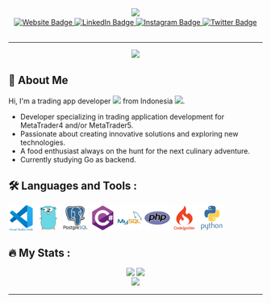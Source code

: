 <div id="header" align="center">
  <img src="https://media.giphy.com/media/2IudUHdI075HL02Pkk/giphy.gif" width="250"/>
</div>
<div id="badges" align="center">
  <a href="https://rumahrobotforex.com">
  <img src="https://img.shields.io/badge/rumahrobotforex.com-000000?style=for-the-badge&logo=about.me&logoColor=white" alt="Website Badge"/>
  </a>
  <a href="https://www.linkedin.com/in/pradananovanrianto/">
  <img src="https://img.shields.io/badge/LinkedIn-0077B5?style=for-the-badge&logo=linkedin&logoColor=white" alt="LinkedIn Badge"/>
  </a>
  <a href="https://instagram.com/prdn.nvn.rnt">
  <img src="https://img.shields.io/badge/Instagram-E4405F?style=for-the-badge&logo=instagram&logoColor=white" alt="Instagram Badge"/>
  </a>
  <a href="https://twitter.com/prdnnvnrnt">
  <img src="https://img.shields.io/badge/Twitter-1DA1F2?style=for-the-badge&logo=twitter&logoColor=white" alt="Twitter Badge"/>
  </a>
</div>
<div id="counts" align="center">
<a href="https://github.com/pradananovanr">
<img src="https://komarev.com/ghpvc/?username=pradananovanr&style=for-the-badge&color=ff69b4" alt=""/>
</a>
</div>

---


<div id"content" align="center">
<img src="https://media.giphy.com/media/v1.Y2lkPTc5MGI3NjExOTY1ZGRiYWEzZjcwOGYxYWU4N2Q1ZjgzMjc1ZmNkZTk3N2FlYjcwMiZlcD12MV9pbnRlcm5hbF9naWZzX2dpZklkJmN0PWc/qgQUggAC3Pfv687qPC/giphy.gif"/>
</div>


## 🚀 About Me
Hi, I'm a trading app developer <img src="https://media.giphy.com/media/WUlplcMpOCEmTGBtBW/giphy.gif" width="30"> from Indonesia <img src="https://github.com/csmoore/country-flag-icons/blob/master/country-flags-4x3-svg/id.svg" width="15">.
* Developer specializing in trading application development for MetaTrader4 and/or MetaTrader5. 
* Passionate about creating innovative solutions and exploring new technologies. 
* A food enthusiast always on the hunt for the next culinary adventure.
* Currently studying Go as backend.


## :hammer_and_wrench: Languages and Tools :
<div id="language">
<img src="https://github.com/devicons/devicon/blob/master/icons/vscode/vscode-original-wordmark.svg" alt="vscode" width="50" height="50"/>
<img src="https://github.com/devicons/devicon/blob/master/icons/go/go-original.svg" alt="go" width="50" height="50"/>
<img src="https://github.com/devicons/devicon/blob/master/icons/postgresql/postgresql-original-wordmark.svg" alt="postgresql" width="50" height="50"/>
<img src="https://github.com/devicons/devicon/blob/master/icons/csharp/csharp-original.svg" alt="C#" width="50" height="50"/>
<img src="https://github.com/devicons/devicon/blob/master/icons/mysql/mysql-original-wordmark.svg" alt="mysql" width="50" height="50"/>
<img src="https://github.com/devicons/devicon/blob/master/icons/php/php-original.svg" alt="php" width="50" height="50"/>
<img src="https://github.com/devicons/devicon/blob/master/icons/codeigniter/codeigniter-plain-wordmark.svg" alt="ci" width="50" height="50"/>
<img src="https://github.com/devicons/devicon/blob/master/icons/python/python-original-wordmark.svg" alt="python" width="50" height="50"/>
</div>

## :fire: My Stats :
<div id="stats" align="center">
<img src="http://github-readme-streak-stats.herokuapp.com?user=pradananovanr&theme=rose-pine&card_width=500&border=EB53DA"/>
<img src="https://github-readme-stats.vercel.app/api?username=pradananovanr&theme=radical&show_icons=true"/>
</div>
<div id="stats2" align="center">
<img src="https://github-readme-stats-sigma-five.vercel.app/api/top-langs/?username=pradananovanr&layout=compact"/>
</div>

---
